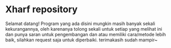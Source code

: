 # Xharf repository
Selamat datang!
Program yang ada disini mungkin masih banyak sekali kekurangannya,
oleh karenanya tolong sekali untuk setiap yang melihat ini dan punya saran
untuk pengembangan dan atau memiliki cara/metode lebih baik, silahkan
request saja untuk diperbaiki.
terimakasih sudah mampir~
